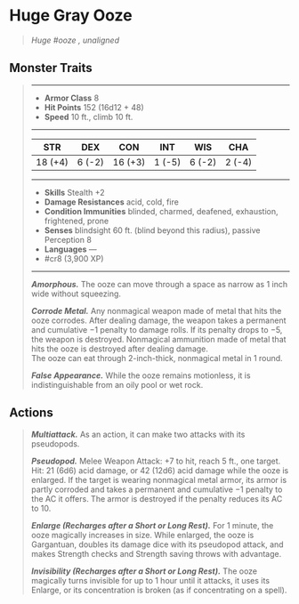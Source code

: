 # Huge Gray Ooze
>*Huge #ooze , unaligned*
## Monster Traits
>___
>- **Armor Class** 8
>- **Hit Points** 152 (16d12 + 48)
>- **Speed** 10 ft., climb 10 ft.
>___
>|STR|DEX|CON|INT|WIS|CHA|
>|:---:|:---:|:---:|:---:|:---:|:---:|
>|18 (+4)|6 (-2)|16 (+3)|1 (-5)|6 (-2)|2 (-4)|
>___
>- **Skills** Stealth +2
>- **Damage Resistances** acid, cold, fire
>- **Condition Immunities** blinded, charmed, deafened, exhaustion, frightened, prone
>- **Senses** blindsight 60 ft. (blind beyond this radius), passive Perception 8
>- **Languages** —
>- #cr8 (3,900 XP)
>___
>***Amorphous.*** The ooze can move through a space as narrow as 1 inch wide without squeezing.  
>
>***Corrode Metal.*** Any nonmagical weapon made of metal that hits the ooze corrodes. After dealing damage, the weapon takes a permanent and cumulative −1 penalty to damage rolls. If its penalty drops to −5, the weapon is destroyed. Nonmagical ammunition made of metal that hits the ooze is destroyed after dealing damage.  
>The ooze can eat through 2-inch-thick, nonmagical metal in 1 round.  
>
>***False Appearance.*** While the ooze remains motionless, it is indistinguishable from an oily pool or wet rock.  
>
## Actions
>***Multiattack.*** As an action, it can make two attacks with its pseudopods.  
>
>***Pseudopod.*** Melee Weapon Attack: +7 to hit, reach 5 ft., one target. Hit: 21 (6d6) acid damage, or 42 (12d6) acid damage while the ooze is enlarged. If the target is wearing nonmagical metal armor, its armor is partly corroded and takes a permanent and cumulative −1 penalty to the AC it offers. The armor is destroyed if the penalty reduces its AC to 10.  
>
>***Enlarge (Recharges after a Short or Long Rest).*** For 1 minute, the ooze magically increases in size. While enlarged, the ooze is Gargantuan, doubles its damage dice with its pseudopod attack, and makes Strength checks and Strength saving throws with advantage.  
>
>***Invisibility (Recharges after a Short or Long Rest).*** The ooze magically turns invisible for up to 1 hour until it attacks, it uses its Enlarge, or its concentration is broken (as if concentrating on a spell).